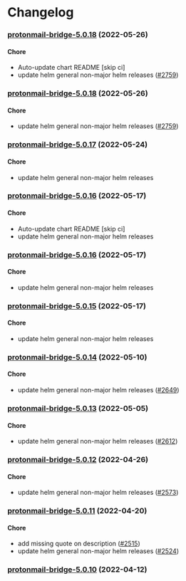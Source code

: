 # Changelog<br>


<a name="protonmail-bridge-5.0.18"></a>
### [protonmail-bridge-5.0.18](https://github.com/truecharts/apps/compare/protonmail-bridge-5.0.17...protonmail-bridge-5.0.18) (2022-05-26)

#### Chore

* Auto-update chart README [skip ci]
* update helm general non-major helm releases ([#2759](https://github.com/truecharts/apps/issues/2759))



<a name="protonmail-bridge-5.0.18"></a>
### [protonmail-bridge-5.0.18](https://github.com/truecharts/apps/compare/protonmail-bridge-5.0.17...protonmail-bridge-5.0.18) (2022-05-26)

#### Chore

* update helm general non-major helm releases ([#2759](https://github.com/truecharts/apps/issues/2759))



<a name="protonmail-bridge-5.0.17"></a>
### [protonmail-bridge-5.0.17](https://github.com/truecharts/apps/compare/protonmail-bridge-5.0.16...protonmail-bridge-5.0.17) (2022-05-24)

#### Chore

* update helm general non-major helm releases



<a name="protonmail-bridge-5.0.16"></a>
### [protonmail-bridge-5.0.16](https://github.com/truecharts/apps/compare/protonmail-bridge-5.0.15...protonmail-bridge-5.0.16) (2022-05-17)

#### Chore

* Auto-update chart README [skip ci]
* update helm general non-major helm releases



<a name="protonmail-bridge-5.0.16"></a>
### [protonmail-bridge-5.0.16](https://github.com/truecharts/apps/compare/protonmail-bridge-5.0.15...protonmail-bridge-5.0.16) (2022-05-17)

#### Chore

* update helm general non-major helm releases



<a name="protonmail-bridge-5.0.15"></a>
### [protonmail-bridge-5.0.15](https://github.com/truecharts/apps/compare/protonmail-bridge-5.0.14...protonmail-bridge-5.0.15) (2022-05-17)

#### Chore

* update helm general non-major helm releases



<a name="protonmail-bridge-5.0.14"></a>
### [protonmail-bridge-5.0.14](https://github.com/truecharts/apps/compare/protonmail-bridge-5.0.13...protonmail-bridge-5.0.14) (2022-05-10)

#### Chore

* update helm general non-major helm releases ([#2649](https://github.com/truecharts/apps/issues/2649))



<a name="protonmail-bridge-5.0.13"></a>
### [protonmail-bridge-5.0.13](https://github.com/truecharts/apps/compare/protonmail-bridge-5.0.12...protonmail-bridge-5.0.13) (2022-05-05)

#### Chore

* update helm general non-major helm releases ([#2612](https://github.com/truecharts/apps/issues/2612))



<a name="protonmail-bridge-5.0.12"></a>
### [protonmail-bridge-5.0.12](https://github.com/truecharts/apps/compare/protonmail-bridge-5.0.11...protonmail-bridge-5.0.12) (2022-04-26)

#### Chore

* update helm general non-major helm releases ([#2573](https://github.com/truecharts/apps/issues/2573))



<a name="protonmail-bridge-5.0.11"></a>
### [protonmail-bridge-5.0.11](https://github.com/truecharts/apps/compare/protonmail-bridge-5.0.10...protonmail-bridge-5.0.11) (2022-04-20)

#### Chore

* add missing quote on description ([#2515](https://github.com/truecharts/apps/issues/2515))
* update helm general non-major helm releases ([#2524](https://github.com/truecharts/apps/issues/2524))



<a name="protonmail-bridge-5.0.10"></a>
### [protonmail-bridge-5.0.10](https://github.com/truecharts/apps/compare/protonmail-bridge-5.0.9...protonmail-bridge-5.0.10) (2022-04-12)

